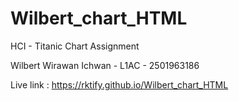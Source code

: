 # Wilbert_chart_HTML

HCI - Titanic Chart Assignment

Wilbert Wirawan Ichwan - L1AC -  2501963186

Live link :  https://rktify.github.io/Wilbert_chart_HTML
